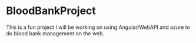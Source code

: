 # BloodBankProject
This is a fun project I will be working on using Angular/WebAPI and azure to do blood bank management on the web.
